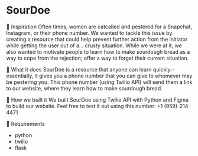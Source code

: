 # SourDoe
🍞 Inspiration
Often times, women are catcalled and pestered for a Snapchat, Instagram, or their phone number. We wanted to tackle this issue by creating a resource that could help prevent further action from the initiator while getting the user out of a... crusty situation. While we were at it, we also wanted to motivate people to learn how to make sourdough bread as a way to cope from the rejection; offer a way to forget their current situation.

🥪 What it does
SourDoe is a resource that anyone can learn quickly-- essentially, it gives you a phone number that you can give to whomever may be pestering you. This phone number (using Twilio API) will send them a link to our website, where they learn how to make sourdough bread.

🍞 How we built it
We built SourDoe using Twilio API with Python and Figma to build our website. Feel free to test it out using this number: +1 (959)-214-4471

🥪 Requirements
- python
- twilio 
- flask
